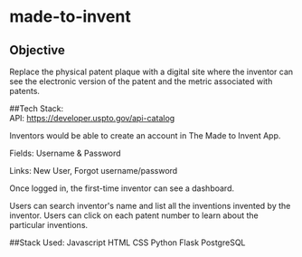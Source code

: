 # made-to-invent
## Objective 

Replace the physical patent plaque with a digital site where the inventor can see the electronic version of the patent and the metric associated with patents. 

##Tech Stack:  
API: https://developer.uspto.gov/api-catalog 

 
Inventors would be able to create an account in The Made to Invent App.  

Fields: Username & Password 

Links: New User, Forgot username/password 

Once logged in, the first-time inventor can see a dashboard.  

Users can search inventor's name and list all the inventions invented by the inventor. 
Users can click on each patent number to learn about the particular inventions.

##Stack Used:
Javascript
HTML
CSS
Python
Flask
PostgreSQL



